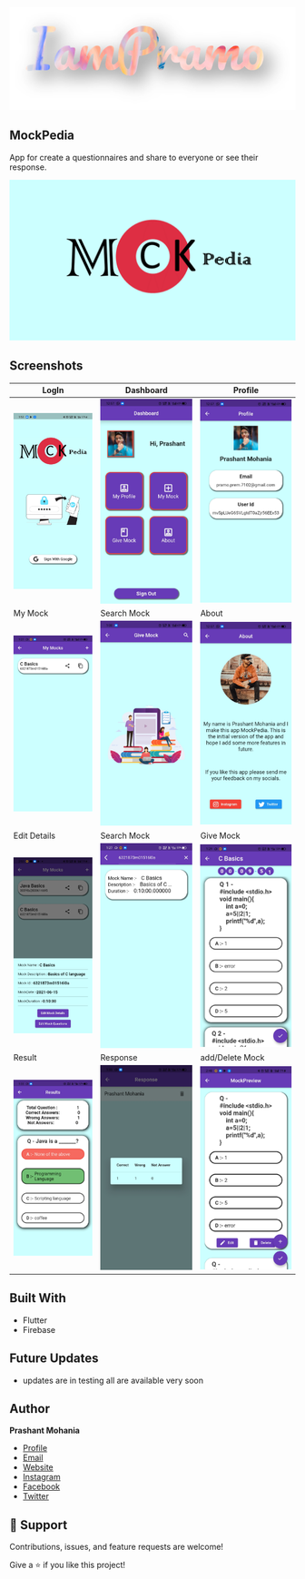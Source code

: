 ![Brand](https://raw.githubusercontent.com/Prashant-Mohania/MockPedia/main/ss/IamPramo.png)

## MockPedia

App for create a questionnaires and share to everyone or see their response.

![logo](https://raw.githubusercontent.com/Prashant-Mohania/MockPedia/main/ss/logo.PNG)

## Screenshots

LogIn | Dashboard | Profile
--- | --- | ---
![](https://github.com/Prashant-Mohania/MockPedia/blob/main/ss/1.jpg?raw=true) | ![](https://github.com/Prashant-Mohania/MockPedia/blob/main/ss/2.jpg?raw=true) | ![](https://github.com/Prashant-Mohania/MockPedia/blob/main/ss/3.jpg?raw=true)
My Mock | Search Mock | About
![](https://github.com/Prashant-Mohania/MockPedia/blob/main/ss/4.jpg?raw=true) | ![](https://github.com/Prashant-Mohania/MockPedia/blob/main/ss/5.jpg?raw=true) | ![](https://github.com/Prashant-Mohania/MockPedia/blob/main/ss/6.jpg?raw=true)
Edit Details | Search Mock | Give Mock
![](https://github.com/Prashant-Mohania/MockPedia/blob/main/ss/7.jpg?raw=true) | ![](https://github.com/Prashant-Mohania/MockPedia/blob/main/ss/8.jpg?raw=true) | ![](https://github.com/Prashant-Mohania/MockPedia/blob/main/ss/9.jpg?raw=true) |
Result | Response | add/Delete Mock
![](https://github.com/Prashant-Mohania/MockPedia/blob/main/ss/10.jpg?raw=true) | ![](https://github.com/Prashant-Mohania/MockPedia/blob/main/ss/11.jpg?raw=true) | ![](https://github.com/Prashant-Mohania/MockPedia/blob/main/ss/12.jpg?raw=true) |




## Built With

- Flutter
- Firebase

## Future Updates

- updates are in testing all are available very soon

## Author

**Prashant Mohania**

- [Profile](https://github.com/Prashant-Mohania "Prashant Mohania")
- [Email](mailto:pramo.prem.7102@gmail.com?subject=Hi "Hi!")
- [Website](https://iampramo.netlify.app/#/)
- [Instagram](https://instagram.com/_iampramo_)
- [Facebook](https://www.facebook.com/prashant.mohania/)
- [Twitter](https://twitter.com/PrashantMohania)

## 🤝 Support

Contributions, issues, and feature requests are welcome!

Give a ⭐️ if you like this project!